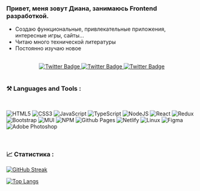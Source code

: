 ### Привет, меня зовут Диана, занимаюсь Frontend разработкой.

* Создаю функциональные, привлекательные приложения, интересные игры, сайты...
* Читаю много технической литературы
* Постоянно изучаю новое<br><br>
  
<div id="badges" align="center">
     <a href="https://wa.me/79206679001">
    <img src="https://img.shields.io/badge/WhatsApp-green?style=for-the-badge&logo=WhatsApp&logoColor=white" alt="Twitter Badge"/>
  </a>
    <a href="https://t.me/DianaVeselkina">
    <img src="https://img.shields.io/badge/Telegram-blue?style=for-the-badge&logo=telegram&logoColor=white" alt="Twitter Badge"/>
  </a>
     <a href="https://www.codewars.com/users/dianaveselkina">
    <img src="https://img.shields.io/badge/codewars-red?style=for-the-badge&logo=codewars&logoColor=white" alt="Twitter Badge"/>
  </a>
</div>
<br>

### :hammer_and_pick: Languages and Tools :
<br>

![HTML5](https://img.shields.io/badge/html5-%23E34F26.svg?style=for-the-badge&logo=html5&logoColor=white)
![CSS3](https://img.shields.io/badge/css3-%231572B6.svg?style=for-the-badge&logo=css3&logoColor=white)
![JavaScript](https://img.shields.io/badge/JavaScript-F7DF1E?style=for-the-badge&logo=javascript&logoColor=black)
![TypeScript](https://img.shields.io/badge/TypeSctipt-316192?style=for-the-badge&logo=typescript&logoColor=white)
![NodeJS](https://img.shields.io/badge/node.js-6DA55F?style=for-the-badge&logo=node.js&logoColor=white)
![React](https://img.shields.io/badge/react-%2320232a.svg?style=for-the-badge&logo=react&logoColor=%2361DAFB)
![Redux](https://img.shields.io/badge/redux-%23593d88.svg?style=for-the-badge&logo=redux&logoColor=white)
![Bootstrap](https://img.shields.io/badge/bootstrap-%238511FA.svg?style=for-the-badge&logo=bootstrap&logoColor=white)
![MUI](https://img.shields.io/badge/MUI-%230081CB.svg?style=for-the-badge&logo=mui&logoColor=white)
![NPM](https://img.shields.io/badge/NPM-%23CB3837.svg?style=for-the-badge&logo=npm&logoColor=white)
![Github Pages](https://img.shields.io/badge/github%20pages-121013?style=for-the-badge&logo=github&logoColor=white)
![Netlify](https://img.shields.io/badge/netlify-%23000000.svg?style=for-the-badge&logo=netlify&logoColor=#00C7B7)
![Linux](https://img.shields.io/badge/Linux-FCC624?style=for-the-badge&logo=linux&logoColor=black)
![Figma](https://img.shields.io/badge/figma-%23F24E1E.svg?style=for-the-badge&logo=figma&logoColor=white)
![Adobe Photoshop](https://img.shields.io/badge/adobe%20photoshop-%2331A8FF.svg?style=for-the-badge&logo=adobe%20photoshop&logoColor=white)

<br>

### 📈 Статистика :


[![GitHub Streak](http://github-readme-streak-stats.herokuapp.com?user=dianaveselkina&hide_border=)](https://git.io/streak-stats)

[![Top Langs](https://github-readme-stats.vercel.app/api/top-langs/?username=dianaveselkina&layout=compact&theme=vision-friendly-light)](https://github.com/anuraghazra/github-readme-stats)
